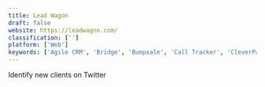 ```yaml
---
title: Lead Wagon
draft: false 
website: https://leadwagon.com/
classification: ['']
platform: ['Web']
keywords: ['Agile CRM', 'Bridge', 'Bumpsale', 'Call Tracker', 'CleverPay', 'Follow-up Wizard by Sales Torch', 'Inganta', 'Invoca', 'Mailshake Omni', 'Marketing Stack', 'Moodle', 'Narrow', 'Owlead', 'Prospect Stack', 'Sales List by Prospect.io', 'Sell One Thing', 'Startup Stash', 'TweetFavy', 'WorkRamp', 'lesson.ly', 'twiends']
---
```

Identify new clients on Twitter